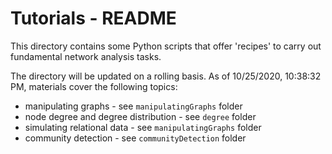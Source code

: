 Tutorials - README
==================

This directory contains some Python scripts that offer 'recipes' to
carry out fundamental network analysis tasks.

The directory will be updated on a rolling basis. As of 10/25/2020, 10:38:32 PM, materials cover the following topics:

-   manipulating graphs - see `manipulatingGraphs` folder
-   node degree and degree distribution - see `degree` folder
-   simulating relational data - see `manipulatingGraphs` folder
-   community detection - see `communityDetection` folder
